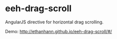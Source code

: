 eeh-drag-scroll
===============

AngularJS directive for horizontal drag scrolling.

Demo: http://ethanhann.github.io/eeh-drag-scroll/#/
